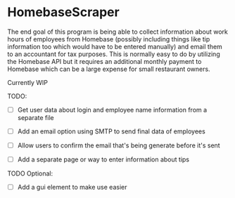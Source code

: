 # HomebaseScraper

The end goal of this program is being able to collect information about work hours of employees
from Homebase (possibly including things like tip information too which would have to be entered manually)
and email them to an accountant for tax purposes. This is normally easy to do by utilizing the
Homebase API but it requires an additional monthly payment to Homebase which can be a large expense
for small restaurant owners.


Currently WIP

TODO:
- [ ] Get user data about login and employee name information from a separate file
- [ ] Add an email option using SMTP to send final data of employees
- [ ] Allow users to confirm the email that's being generate before it's sent
- [ ] Add a separate page or way to enter information about tips


TODO Optional:
- [ ] Add a gui element to make use easier